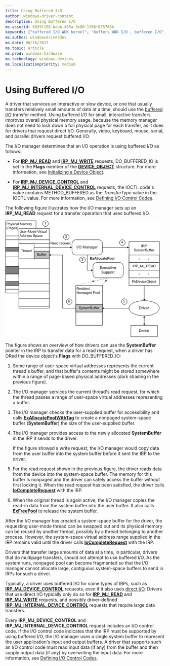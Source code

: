 ```yaml
---
title: Using Buffered I/O
author: windows-driver-content
description: Using Buffered I/O
ms.assetid: 69291156-babb-465a-9e80-1766f075768b
keywords: ["buffered I/O WDK kernel", "buffers WDK I/O , buffered I/O", "data buffers WDK I/O , buffered I/O", "nonpaged system buffers WDK I/O", "I/O control codes WDK kernel , buffered I/O", "I/O WDK kernel , buffered I/O"]
ms.author: windowsdriverdev
ms.date: 06/16/2017
ms.topic: article
ms.prod: windows-hardware
ms.technology: windows-devices
ms.localizationpriority: medium
---
```


# Using Buffered I/O





A driver that services an interactive or slow device, or one that usually transfers relatively small amounts of data at a time, should use the [buffered I/O](methods-for-accessing-data-buffers.md) transfer method. Using buffered I/O for small, interactive transfers improves overall physical memory usage, because the memory manager does not need to lock down a full physical page for each transfer, as it does for drivers that request direct I/O. Generally, video, keyboard, mouse, serial, and parallel drivers request buffered I/O.

The I/O manager determines that an I/O operation is using buffered I/O as follows:

-   For [**IRP\_MJ\_READ**](https://msdn.microsoft.com/library/windows/hardware/ff550794) and [**IRP\_MJ\_WRITE**](https://msdn.microsoft.com/library/windows/hardware/ff550819) requests, DO\_BUFFERED\_IO is set in the **Flags** member of the [**DEVICE\_OBJECT**](https://msdn.microsoft.com/library/windows/hardware/ff543147) structure. For more information, see [Initializing a Device Object](initializing-a-device-object.md).

-   For [**IRP\_MJ\_DEVICE\_CONTROL**](https://msdn.microsoft.com/library/windows/hardware/ff550744) and [**IRP\_MJ\_INTERNAL\_DEVICE\_CONTROL**](https://msdn.microsoft.com/library/windows/hardware/ff550766) requests, the IOCTL code's value contains METHOD\_BUFFERED as the *TransferType* value in the IOCTL value. For more information, see [Defining I/O Control Codes](defining-i-o-control-codes.md).

The following figure illustrates how the I/O manager sets up an **IRP\_MJ\_READ** request for a transfer operation that uses buffered I/O.

![diagram illustrating a buffered i/o for user buffers](images/3mdlbffr.png)

The figure shows an overview of how drivers can use the **SystemBuffer** pointer in the IRP to transfer data for a read request, when a driver has ORed the device object's **Flags** with DO\_BUFFERED\_IO:

1.  Some range of user-space virtual addresses represents the current thread's buffer, and that buffer's contents might be stored somewhere within a range of page-based physical addresses (dark shading in the previous figure).

2.  The I/O manager services the current thread's read request, for which the thread passes a range of user-space virtual addresses representing a buffer.

3.  The I/O manager checks the user-supplied buffer for accessibility and calls [**ExAllocatePoolWithTag**](https://msdn.microsoft.com/library/windows/hardware/ff544520) to create a nonpaged system-space buffer (**SystemBuffer**) the size of the user-supplied buffer.

4.  The I/O manager provides access to the newly allocated **SystemBuffer** in the IRP it sends to the driver.

    If the figure showed a write request, the I/O manager would copy data from the user buffer into the system buffer before it sent the IRP to the driver.

5.  For the read request shown in the previous figure, the driver reads data from the device into the system-space buffer. The memory for this buffer is nonpaged and the driver can safely access the buffer without first locking it. When the read request has been satisfied, the driver calls [**IoCompleteRequest**](https://msdn.microsoft.com/library/windows/hardware/ff548343) with the IRP.

6.  When the original thread is again active, the I/O manager copies the read-in data from the system buffer into the user buffer. It also calls [**ExFreePool**](https://msdn.microsoft.com/library/windows/hardware/ff544590) to release the system buffer.

After the I/O manager has created a system-space buffer for the driver, the requesting user-mode thread can be swapped out and its physical memory can be reused by another thread, possibly by a thread belonging to another process. However, the system-space virtual address range supplied in the IRP remains valid until the driver calls [**IoCompleteRequest**](https://msdn.microsoft.com/library/windows/hardware/ff548343) with the IRP.

Drivers that transfer large amounts of data at a time, in particular, drivers that do multipage transfers, should not attempt to use buffered I/O. As the system runs, nonpaged pool can become fragmented so that the I/O manager cannot allocate large, contiguous system-space buffers to send in IRPs for such a driver.

Typically, a driver uses buffered I/O for some types of IRPs, such as [**IRP\_MJ\_DEVICE\_CONTROL**](https://msdn.microsoft.com/library/windows/hardware/ff550744) requests, even if it also uses [direct I/O](methods-for-accessing-data-buffers.md). Drivers that use direct I/O typically only do so for [**IRP\_MJ\_READ**](https://msdn.microsoft.com/library/windows/hardware/ff550794) and [**IRP\_MJ\_WRITE**](https://msdn.microsoft.com/library/windows/hardware/ff550819) requests, and possibly driver-defined [**IRP\_MJ\_INTERNAL\_DEVICE\_CONTROL**](https://msdn.microsoft.com/library/windows/hardware/ff550766) requests that require large data transfers.

Every **IRP\_MJ\_DEVICE\_CONTROL** and **IRP\_MJ\_INTERNAL\_DEVICE\_CONTROL** request includes an I/O control code. If the I/O control code indicates that the IRP must be supported by using buffered I/O, the I/O manager uses a single system buffer to represent the user application's input and output buffers. A driver that supports such an I/O control code must read input data (if any) from the buffer and then supply output data (if any) by overwriting the input data. For more information, see [Defining I/O Control Codes](defining-i-o-control-codes.md).

 

 




